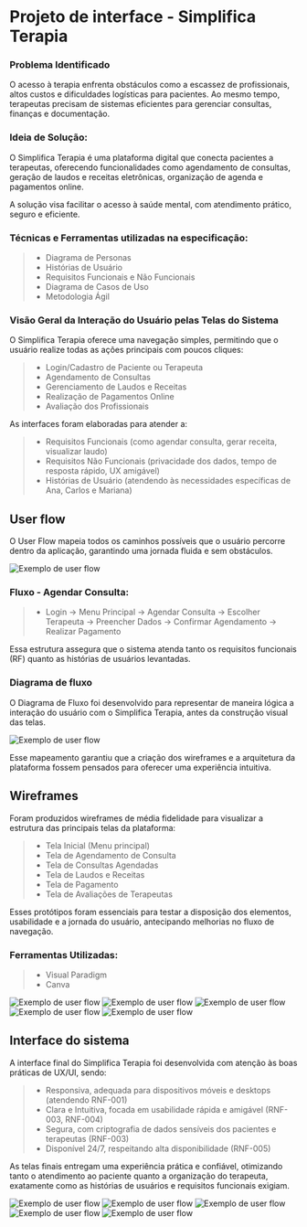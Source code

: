 
# Projeto de interface - Simplifica Terapia

<!-- <span style="color:red">Pré-requisitos: <a href="02-Especificacao.md"> Especificação do projeto</a></span>

Visão geral da interação do usuário pelas telas do sistema e protótipo interativo das telas com as funcionalidades que fazem parte do sistema (wireframes).

 Apresente as principais interfaces da plataforma. Discuta como ela foi elaborada de forma a atender os requisitos funcionais, não funcionais e histórias de usuário abordados na <a href="02-Especificacao.md"> Especificação do projeto</a></span>. -->

 ### Problema Identificado
 O acesso à terapia enfrenta obstáculos como a escassez de profissionais, altos custos e dificuldades logísticas para pacientes. Ao mesmo tempo, terapeutas precisam de sistemas eficientes para gerenciar consultas, finanças e documentação.

### Ideia de Solução:
O Simplifica Terapia é uma plataforma digital que conecta pacientes a terapeutas, oferecendo funcionalidades como agendamento de consultas, geração de laudos e receitas eletrônicas, organização de agenda e pagamentos online.

A solução visa facilitar o acesso à saúde mental, com atendimento prático, seguro e eficiente.

### Técnicas e Ferramentas utilizadas na especificação:
> - Diagrama de Personas
> - Histórias de Usuário
> - Requisitos Funcionais e Não Funcionais
> - Diagrama de Casos de Uso
> - Metodologia Ágil

### Visão Geral da Interação do Usuário pelas Telas do Sistema
O Simplifica Terapia oferece uma navegação simples, permitindo que o usuário realize todas as ações principais com poucos cliques:

> - Login/Cadastro de Paciente ou Terapeuta
> - Agendamento de Consultas
> - Gerenciamento de Laudos e Receitas
> - Realização de Pagamentos Online
> - Avaliação dos Profissionais

As interfaces foram elaboradas para atender a:

> - Requisitos Funcionais (como agendar consulta, gerar receita, visualizar laudo)
> - Requisitos Não Funcionais (privacidade dos dados, tempo de resposta rápido, UX amigável)
> - Histórias de Usuário (atendendo às necessidades específicas de Ana, Carlos e Mariana)

 ## User flow

<!-- Fluxo de usuário (user flow) é uma técnica que permite ao desenvolvedor mapear todo o fluxo de navegação do usuário na aplicação. Essa técnica serve para alinhar os caminhos e as possíveis ações que o usuário pode realizar junto com os membros da equipe.

![Exemplo de user flow](images/user_flow.jpg)

> **Links úteis**:
> - [User flow: o quê é e como fazer?](https://medium.com/7bits/fluxo-de-usu%C3%A1rio-user-flow-o-que-%C3%A9-como-fazer-79d965872534)
> - [User flow vs site maps](http://designr.com.br/sitemap-e-user-flow-quais-as-diferencas-e-quando-usar-cada-um/)
> - [Top 25 user flow tools & templates for smooth](https://www.mockplus.com/blog/post/user-flow-tools) -->
O User Flow mapeia todos os caminhos possíveis que o usuário percorre dentro da aplicação, garantindo uma jornada fluida e sem obstáculos.

![Exemplo de user flow](images/UserFlow.jpg)

### Fluxo - Agendar Consulta:
> - Login → Menu Principal → Agendar Consulta → Escolher Terapeuta → Preencher Dados → Confirmar Agendamento → Realizar Pagamento

Essa estrutura assegura que o sistema atenda tanto os requisitos funcionais (RF) quanto as histórias de usuários levantadas.

### Diagrama de fluxo

<!-- O diagrama apresenta o estudo do fluxo de interação do usuário com o sistema interativo, muitas vezes sem a necessidade de desenhar o design das telas da interface. Isso permite que o design das interações seja bem planejado e tenha impacto na qualidade do design do wireframe interativo que será desenvolvido logo em seguida.

O diagrama de fluxo pode ser desenvolvido com “boxes” que possuem, internamente, a indicação dos principais elementos de interface — tais como menus e acessos — e funcionalidades, como editar, pesquisar, filtrar e configurar, além da conexão entre esses boxes a partir do processo de interação.

![Exemplo de diagrama de fluxo](images/diagrama_fluxo.jpg)

> **Links úteis**:
> - [Como criar um diagrama de fluxo de usuário](https://www.lucidchart.com/blog/how-to-make-a-user-flow-diagram)
> - [Fluxograma online: seis sites para fazer gráfico sem instalar nada](https://www.techtudo.com.br/listas/2019/03/fluxograma-online-seis-sites-para-fazer-grafico-sem-instalar-nada.ghtml) -->

O Diagrama de Fluxo foi desenvolvido para representar de maneira lógica a interação do usuário com o Simplifica Terapia, antes da construção visual das telas.

![Exemplo de user flow](images/AgendarConsulta.jpg)

Esse mapeamento garantiu que a criação dos wireframes e a arquitetura da plataforma fossem pensados para oferecer uma experiência intuitiva.

## Wireframes

Foram produzidos wireframes de média fidelidade para visualizar a estrutura das principais telas da plataforma:
> - Tela Inicial (Menu principal)
> - Tela de Agendamento de Consulta
> - Tela de Consultas Agendadas
> - Tela de Laudos e Receitas
> - Tela de Pagamento
> - Tela de Avaliações de Terapeutas

Esses protótipos foram essenciais para testar a disposição dos elementos, usabilidade e a jornada do usuário, antecipando melhorias no fluxo de navegação.

### Ferramentas Utilizadas:
> - Visual Paradigm
> - Canva

 ![Exemplo de user flow](images/1.png)
 ![Exemplo de user flow](images/4.png)
 ![Exemplo de user flow](images/6.png)
 ![Exemplo de user flow](images/7.png)
 ![Exemplo de user flow](images/16.png)
<!-- São protótipos usados no design de interface para sugerir a estrutura de um site web e seu relacionamento entre suas páginas. Um wireframe web é uma ilustração que mostra o layout dos elementos fundamentais na interface.

![Exemplo de wireframe](images/wireframe.png)
 
> **Links úteis**:
> - [Protótipos: baixa, média ou alta fidelidade?](https://medium.com/ladies-that-ux-br/prot%C3%B3tipos-baixa-m%C3%A9dia-ou-alta-fidelidade-71d897559135)
> - [Protótipos vs wireframes](https://www.nngroup.com/videos/prototypes-vs-wireframes-ux-projects/)
> - [Ferramentas de wireframes](https://rockcontent.com/blog/wireframes/)
> - [MarvelApp](https://marvelapp.com/developers/documentation/tutorials/)
> - [Figma](https://www.figma.com/)
> - [Adobe XD](https://www.adobe.com/br/products/xd.html#scroll)
> - [Axure](https://www.axure.com/edu) (Licença Educacional)
> - [InvisionApp](https://www.invisionapp.com/) (Licença Educacional) -->


## Interface do sistema

<!-- Visão geral da interação do usuário por meio das telas do sistema. 

> Apresente as principais interfaces da plataforma em sua versão final. -->
A interface final do Simplifica Terapia foi desenvolvida com atenção às boas práticas de UX/UI, sendo:

> - Responsiva, adequada para dispositivos móveis e desktops (atendendo RNF-001)
> - Clara e Intuitiva, focada em usabilidade rápida e amigável (RNF-003, RNF-004)
> - Segura, com criptografia de dados sensíveis dos pacientes e terapeutas (RNF-003)
> - Disponível 24/7, respeitando alta disponibilidade (RNF-005)

As telas finais entregam uma experiência prática e confiável, otimizando tanto o atendimento ao paciente quanto a organização do terapeuta, exatamente como as histórias de usuários e requisitos funcionais exigiam.

 ![Exemplo de user flow](images/8.png)
 ![Exemplo de user flow](images/11.png)
 ![Exemplo de user flow](images/19.png)
 ![Exemplo de user flow](images/23.png)
 ![Exemplo de user flow](images/28.png)

